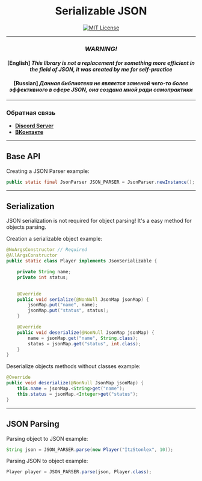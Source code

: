 <div align="center">

# Serializable JSON
[![MIT License](https://img.shields.io/github/license/pl3xgaming/Purpur?&logo=github)](License)

---
### *WARNING!*

#### [English] *This library is not a replacement for something more efficient in the field of JSON, it was created by me for self-practice*

#### [Russian] *Данная библиотека не является заменой чего-то более эффективного в сфере JSON, она создана мной ради самопрактики*
</div>

------------------------------------------
### Обратная связь
* **[Discord Server](https://discord.gg/GmT9pUy8af)**
* **[ВКонтакте](https://vk.com/itzstonlex)**

---
## Base API

Creating a JSON Parser example:
```java
public static final JsonParser JSON_PARSER = JsonParser.newInstance();
```
---
## Serialization
JSON serialization is not required for object parsing! It's a easy method for objects parsing.


Creation a serializable object example:
```java
@NoArgsConstructor // Required
@AllArgsConstructor
public static class Player implements JsonSerializable {

    private String name;
    private int status;

    
    @Override
    public void serialize(@NonNull JsonMap jsonMap) {
        jsonMap.put("name", name);
        jsonMap.put("status", status);
    }

    @Override
    public void deserialize(@NonNull JsonMap jsonMap) {
        name = jsonMap.get("name", String.class);
        status = jsonMap.get("status", int.class);
    }
}
```
Deserialize objects methods without classes example:

```java
@Override
public void deserialize(@NonNull JsonMap jsonMap) {
    this.name = jsonMap.<String>get("name");
    this.status = jsonMap.<Integer>get("status");
}
```
---
## JSON Parsing

Parsing object to JSON example:
```java
String json = JSON_PARSER.parse(new Player("ItzStonlex", 10));
```


Parsing JSON to object example:
```java
Player player = JSON_PARSER.parse(json, Player.class);
```
